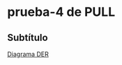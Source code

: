 # prueba-4 de PULL
## Subtítulo 
[Diagrama DER](https://github.com/lucho1157/prueba-4/blob/main/ASSETS/IMG/LogoArgProg.png)
